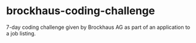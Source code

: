 # brockhaus-coding-challenge
7-day coding challenge given by Brockhaus AG as part of an application to a job listing.

